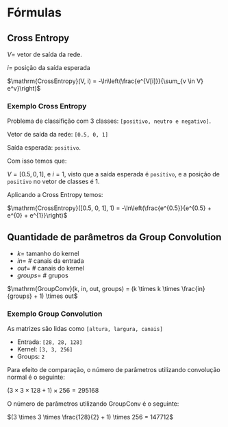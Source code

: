 # Fórmulas

## Cross Entropy

$V =$ vetor de saída da rede.

$i =$ posição da saída esperada

$\mathrm{CrossEntropy}(V, i) = -\ln\left(\frac{e^{V[i]}}{\sum_{v \in V} e^v}\right)$

### Exemplo Cross Entropy

Problema de classifição com 3 classes: `[positivo, neutro e negativo]`.

Vetor de saída da rede: `[0.5, 0, 1]`

Saída esperada: `positivo`.

Com isso temos que:

$V = [0.5, 0, 1]$, e $i = 1$, visto que a saída esperada é `positivo`, e a posição de `positivo` no vetor de classes é $1$.

Aplicando a Cross Entropy temos:

$\mathrm{CrossEntropy}([0.5, 0, 1], 1) = -\ln\left(\frac{e^{0.5}}{e^{0.5} + e^{0} + e^{1}}\right)$

## Quantidade de parâmetros da Group Convolution

- $k =$ tamanho do kernel
- $in =$ # canais da entrada
- $out =$ # canais do kernel
- $groups =$ # grupos

$\mathrm{GroupConv}(k, in, out, groups) = (k \times k \times \frac{in}{groups} + 1) \times out$

### Exemplo Group Convolution

As matrizes são lidas como `[altura, largura, canais]`

- Entrada: `[28, 28, 128]`
- Kernel: `[3, 3, 256]`
- Groups: `2`

Para efeito de comparação, o número de parâmetros utilizando convolução normal é o seguinte:

$(3 \times 3 \times 128 + 1) \times 256 = 295168$

O número de parâmetros utilizando GroupConv é o seguinte:

$(3 \times 3 \times \frac{128}{2} + 1) \times 256 = 147712$
